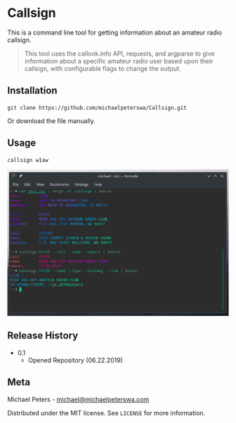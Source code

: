 # Callsign
This is a command line tool for getting information about an amateur radio callsign.
> This tool uses the callook.info API, requests, and argparse to give information about a specific amateur radio user based upon their callsign, with configurable flags to change the output.
## Installation
```
git clone https://github.com/michaelpeterswa/Callsign.git
```
Or download the file manually.

## Usage
```
callsign w1aw
```
![Alt text](img/callsign.png?raw=true "Example Usages")

## Release History
* 0.1
   * Opened Repository (06.22.2019)
## Meta
Michael Peters - michael@michaelpeterswa.com

Distributed under the MIT license. See ``LICENSE`` for more information.
